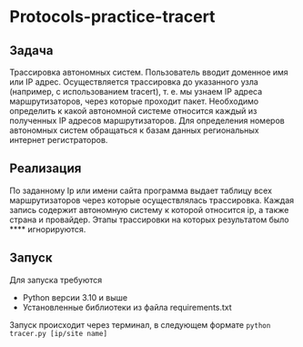 # Protocols-practice-tracert
## Задача
Трассировка автономных систем. Пользователь вводит доменное имя
или IP адрес. Осуществляется трассировка до указанного узла (например, с использованием
tracert), т. е. мы узнаем IP адреса маршрутизаторов, через которые проходит пакет. Необходимо определить к какой автономной системе относится каждый из полученных IP адресов маршрутизаторов. Для определения номеров автономных систем обращаться к базам данных
региональных интернет регистраторов.
## Реализация
По заданному Ip или имени сайта программа выдает таблицу всех маршрутизаторов через которые осуществлялась трассировка.
Каждая запись содержит автономную систему к которой относится ip, а также страна и провайдер.
Этапы трассировки на которых результатом было **** игнорируются.

## Запуск
Для запуска требуются
* Python версии 3.10 и выше
* Установленные библиотеки из файла requirements.txt

Запуск происходит через терминал, в следующем формате `python tracer.py [ip/site name]`
